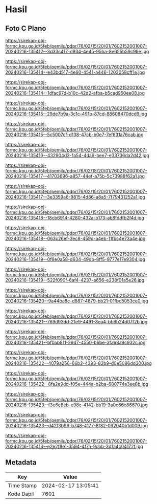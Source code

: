 # Hasil

## Foto C Plano

https://sirekap-obj-formc.kpu.go.id/5feb/pemilu/pdpr/76/02/15/20/01/7602152001007-20240216-135412--3d33c417-d934-4e45-95ba-8e655b59c99e.jpg

https://sirekap-obj-formc.kpu.go.id/5feb/pemilu/pdpr/76/02/15/20/01/7602152001007-20240216-135414--e43bd517-4e60-4541-a446-1203058cff1e.jpg

https://sirekap-obj-formc.kpu.go.id/5feb/pemilu/pdpr/76/02/15/20/01/7602152001007-20240216-135414--1dfac97d-b10c-42d2-afba-b5cad950ee08.jpg

https://sirekap-obj-formc.kpu.go.id/5feb/pemilu/pdpr/76/02/15/20/01/7602152001007-20240216-135415--29de7b9a-3c1c-491b-87cd-88608470dcd9.jpg

https://sirekap-obj-formc.kpu.go.id/5feb/pemilu/pdpr/76/02/15/20/01/7602152001007-20240216-135415--5c5007cf-d138-47cb-b0e7-7ef631a76cab.jpg

https://sirekap-obj-formc.kpu.go.id/5feb/pemilu/pdpr/76/02/15/20/01/7602152001007-20240216-135416--432904d3-1a54-4da6-bee7-e33736da2d42.jpg

https://sirekap-obj-formc.kpu.go.id/5feb/pemilu/pdpr/76/02/15/20/01/7602152001007-20240216-135417--41703696-a857-44ef-a75b-5c73988f62a1.jpg

https://sirekap-obj-formc.kpu.go.id/5feb/pemilu/pdpr/76/02/15/20/01/7602152001007-20240216-135417--3e3359a6-9815-4d86-a8a5-7f79431252a1.jpg

https://sirekap-obj-formc.kpu.go.id/5feb/pemilu/pdpr/76/02/15/20/01/7602152001007-20240216-135418--18cb6914-4280-432a-b173-ab8fddfb2f4d.jpg

https://sirekap-obj-formc.kpu.go.id/5feb/pemilu/pdpr/76/02/15/20/01/7602152001007-20240216-135418--063c26ef-3ec8-459d-a4eb-11fbc4e73a4e.jpg

https://sirekap-obj-formc.kpu.go.id/5feb/pemilu/pdpr/76/02/15/20/01/7602152001007-20240216-135419--0f8e0a58-d634-49db-8ff5-9777e17e9304.jpg

https://sirekap-obj-formc.kpu.go.id/5feb/pemilu/pdpr/76/02/15/20/01/7602152001007-20240216-135419--522f090f-6af4-4237-a656-e238f01a5e26.jpg

https://sirekap-obj-formc.kpu.go.id/5feb/pemilu/pdpr/76/02/15/20/01/7602152001007-20240216-135420--9a44ba8c-d887-4879-bb21-01fbd5053ce0.jpg

https://sirekap-obj-formc.kpu.go.id/5feb/pemilu/pdpr/76/02/15/20/01/7602152001007-20240216-135421--769d93dd-21e9-4491-8ea4-bb6b24d07f2b.jpg

https://sirekap-obj-formc.kpu.go.id/5feb/pemilu/pdpr/76/02/15/20/01/7602152001007-20240216-135421--bf0ab811-29d7-4550-b6be-3fa68a9c932c.jpg

https://sirekap-obj-formc.kpu.go.id/5feb/pemilu/pdpr/76/02/15/20/01/7602152001007-20240216-135422--4079a256-66b2-4393-82b9-d0e5086dd300.jpg

https://sirekap-obj-formc.kpu.go.id/5feb/pemilu/pdpr/76/02/15/20/01/7602152001007-20240216-135422--8fa2e9dd-f05e-444a-b2ba-680774a3ee8b.jpg

https://sirekap-obj-formc.kpu.go.id/5feb/pemilu/pdpr/76/02/15/20/01/7602152001007-20240216-135423--f3e6e8eb-e98c-4142-bb19-3a0c66c86670.jpg

https://sirekap-obj-formc.kpu.go.id/5feb/pemilu/pdpr/76/02/15/20/01/7602152001007-20240216-135423--d42f3b96-b748-4177-8f82-092040b1d009.jpg

https://sirekap-obj-formc.kpu.go.id/5feb/pemilu/pdpr/76/02/15/20/01/7602152001007-20240216-135413--e2e2f8e1-3594-4f7a-9cbb-3d1a4c04172f.jpg


## Metadata

| Key        | Value               |
| ---------- | ------------------- |
| Time Stamp | 2024-02-17 13:05:41 |
| Kode Dapil | 7601                |



